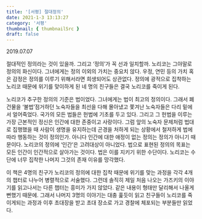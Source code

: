 ```yaml
---
title: '[서평] 절대정의'
date: 2021-1-3 13:13:27
category: '서평'
thumbnail: { thumbnailSrc }
draft: false
---
```


2019.07.07

절대적인 정의라는 것이 있을까. 그리고 ‘정의’가 꼭 선과 일치할까. 노리코는 그야말로 정의의 화신이다. 그녀에게는 정의 이외의 가치는 중요치 않다. 우정, 연민 등의 가치 혹은 감정은 정의를 이루기 위해서라면 희생되어도 상관없다. 정의에 광적으로 집착하는 노리코 때문에 위기를 맞이하게 된 네 명의 친구들은 결국 노리코를 죽이게 된다.

노리코가 추구한 정의의 기준은 법이었다. 그녀에게는 법이 최고의 정의이다. 그래서 폐건물을 ‘불법’점거하던 노숙자들을 최선을 다해 몰아냈고 쫓겨난 노숙자들은 다리 밑에서 얼어죽었다. 국가의 모든 법들은 헌법에 기초를 두고 있다. 그리고 그 헌법을 이루는 가장 근본적인 정신은 인간에 대한 존중이고 사랑이다. 그럼 앞의 노숙자 문제처럼 법대로 집행했을 때 사람이 생명을 유지하는데 곤경을 처하게 되는 상황에서 철저하게 법에 따라 행동하는 것이 정의인가. 아니다 인간에 대한 애정이 없는 정의는 정의가 아니기 때문이다. 노리코의 정의에 ‘인간’은 고려대상이 아니었다. 법으로 표현된 정의의 목표는 모든 인간이 인간적으로 살아가는 것이다. 법은 이를 지키기 위한 수단이다. 노리코는 수단에 너무 집착한 나머지 그것의 존재 이유를 망각했다.

이 책은 4명의 친구가 노리코의 정의에 대한 집착 때문에 위기를 맞는 과정을 각각 4개의 챕터로 나누어 병렬적으로 서술했다. 그런데 솔직히 제일 처음 나오는 가즈키의 이야기를 읽고나서는 다른 챕터는 흥미가 가지 않았다. 같은 내용이 형태만 달리해서 나올게 뻔했기 때문에. 그래서 나머지 3명의 이야기는 대충 훑듯이 읽고 친구들이 노리코를 죽이게되는 과정과 이후 초대장을 받고 초대 장소로 가고 경찰에 체포되는 부분들만 읽었다.